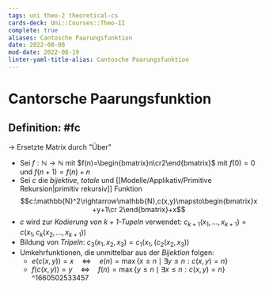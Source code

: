 ```yaml
---
tags: uni theo-2 theoretical-cs
cards-deck: Uni::Courses::Theo-II
complete: true
aliases: Cantosche Paarungsfunktion
date: 2022-08-08
mod-date: 2022-08-19
linter-yaml-title-alias: Cantosche Paarungsfunktion
---
```


# Cantorsche Paarungsfunktion

## Definition: #fc
-> Ersetzte Matrix durch "Über"
- Sei $f:\mathbb{N}\rightarrow\mathbb{N}$ mit $f(n)=\begin{bmatrix}n\cr2\end{bmatrix}$ mit $f(0)=0$ und $f(n+1)=f(n)+n$
- Sei $c$ die *bijektive*, *totale* und [[Modelle/Applikativ/Primitive Rekursion|primitiv rekursiv]] Funktion
$$c:\mathbb{N}^2\rightarrow\mathbb{N},c(x,y)\mapsto\begin{bmatrix}x+y+1\cr 2\end{bmatrix}+x$$
- $c$ wird zur *Kodierung von $k+1$-Tupeln* verwendet: $c_{k+1}(x_1,\dots,x_{k+1})=c(x_1,c_k(x_2,\dots,x_{k+1}))$
- Bildung von *Tripeln*: $c_3(x_1,x_2,x_3)=c_1(x_1,(c_2(x_2,x_3))$
- Umkehrfunktionen, die unmittelbar aus der *Bijektion* folgen:
	- $e(c(x,y))=x\quad\Leftrightarrow\quad e(n)=\max\{x\leq n\mid\exists y\leq n:c(x,y)=n\}$
	- $f(c(x,y))=y\quad\Leftrightarrow\quad f(n)=\max\{y\leq n\mid\exists x\leq n:c(x,y)=n\}$
^1660502533457
